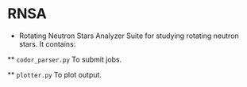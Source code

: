 # RNSA
* Rotating Neutron Stars Analyzer
  Suite for studying rotating neutron stars. It contains:

** `codor_parser.py`
  To submit jobs.

** `plotter.py`
  To plot output.
